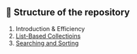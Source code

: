 ## :file_folder: Structure of the repository
1. Introduction & Efficiency
2. [List-Based Collectioins](02_list_based_collections.ipynb)
3. [Searching and Sorting](03_search_and_sorting.ipynb)
